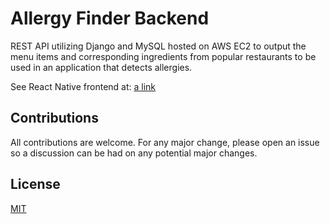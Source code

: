 # Allergy Finder Backend
REST API utilizing Django and MySQL hosted on AWS EC2 to output the menu items and corresponding ingredients from popular restaurants to be used in an application that detects allergies.

See React Native frontend at:
[a link](https://github.com/srimangaddam/allergy-app)



## Contributions 

All contributions are welcome. For any major change, please open an issue so a discussion can be had on any potential major changes.

## License
[MIT](https://choosealicense.com/licenses/mit/)
